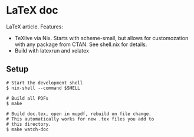 # LaTeX doc

LaTeX article. Features:

 - TeXlive via Nix. Starts with scheme-small, but allows for customozation
   with any package from CTAN. See shell.nix for details.
 - Build with latexrun and xelatex

## Setup

```
# Start the development shell
$ nix-shell --command $SHELL

# Build all PDFs
$ make

# Build doc.tex, open in mupdf, rebuild on file change.
# This automatically works for new .tex files you add to
# this directory.
$ make watch-doc
```
